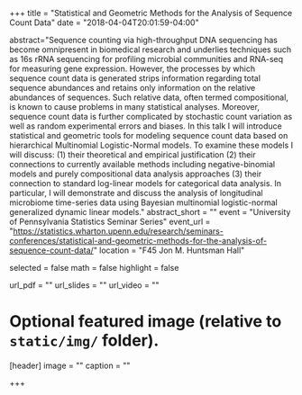 +++
title = "Statistical and Geometric Methods for the Analysis of Sequence Count Data"
date = "2018-04-04T20:01:59-04:00"

abstract="Sequence counting via high-throughput DNA sequencing has become omnipresent in biomedical research and underlies techniques such as 16s rRNA sequencing for profiling microbial communities and RNA-seq for measuring gene expression. However, the processes by which sequence count data is generated strips information regarding total sequence abundances and retains only information on the relative abundances of sequences. Such relative data, often termed compositional, is known to cause problems in many statistical analyses. Moreover, sequence count data is further complicated by stochastic count variation as well as random experimental errors and biases. In this talk I will introduce statistical and geometric tools for modeling sequence count data based on hierarchical Multinomial Logistic-Normal models. To examine these models I will discuss: (1) their theoretical and empirical justification (2) their connections to currently available methods including negative-binomial models and purely compositional data analysis approaches (3) their connection to standard log-linear models for categorical data analysis. In particular, I will demonstrate and discuss the analysis of longitudinal microbiome time-series data using Bayesian multinomial logistic-normal generalized dynamic linear models."
abstract_short = ""
event = "University of Pennsylvania Statistics Seminar Series"
event_url = "https://statistics.wharton.upenn.edu/research/seminars-conferences/statistical-and-geometric-methods-for-the-analysis-of-sequence-count-data/"
location = "F45 Jon M. Huntsman Hall"

selected = false
math = false
highlight = false

url_pdf = ""
url_slides = ""
url_video = ""

# Optional featured image (relative to `static/img/` folder).
[header]
image = ""
caption = ""

+++
